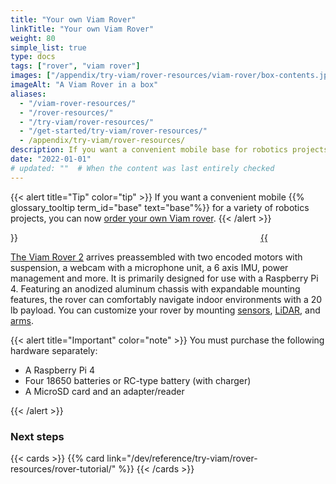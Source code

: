 ```yaml
---
title: "Your own Viam Rover"
linkTitle: "Your own Viam Rover"
weight: 80
simple_list: true
type: docs
tags: ["rover", "viam rover"]
images: ["/appendix/try-viam/rover-resources/viam-rover/box-contents.jpg"]
imageAlt: "A Viam Rover in a box"
aliases:
  - "/viam-rover-resources/"
  - "/rover-resources/"
  - "/try-viam/rover-resources/"
  - "/get-started/try-viam/rover-resources/"
  - /appendix/try-viam/rover-resources/
description: If you want a convenient mobile base for robotics projects, order a Viam rover and set it up.
date: "2022-01-01"
# updated: ""  # When the content was last entirely checked
---
```


{{< alert title="Tip" color="tip" >}}
If you want a convenient mobile {{% glossary_tooltip term_id="base" text="base"%}} for a variety of robotics projects, you can now [order your own Viam rover](https://www.viam.com/resources/rover).
{{< /alert >}}

<div class="td-max-width-on-larger-screens">
<div class="row">
    <div class="col">
        <a href="https://www.viam.com/resources/rover" target="_blank">
            {{<imgproc src="appendix/try-viam/rover-resources/viam-rover/rover-front.jpg" resize="400x" alt="The front of the assembled Viam Rover" style="width:400px; min-width:300px; float: left" >}}
    </div>
    <div class="col" style= "min-width:300px;">
        <p>
            The <a href="https://www.viam.com/resources/rover" target="_blank">Viam Rover 2</a> arrives preassembled with two encoded motors with suspension, a webcam with a microphone unit, a 6 axis IMU, power management and more.
            It is primarily designed for use with a Raspberry Pi 4.
            Featuring an anodized aluminum chassis with expandable mounting features, the rover can comfortably navigate indoor environments with a 20 lb payload.
            You can customize your rover by mounting <a href="/operate/reference/components/sensor/">sensors</a>, <a href="/operate/reference/components/camera/">LiDAR</a>, and <a href="/operate/reference/components/arm/">arms</a>.
        </p>
    </div>
</div>
</div>

{{< alert title="Important" color="note" >}}
You must purchase the following hardware separately:

- A Raspberry Pi 4
- Four 18650 batteries or RC-type battery (with charger)
- A MicroSD card and an adapter/reader

{{< /alert >}}

### Next steps

{{< cards >}}
{{% card link="/dev/reference/try-viam/rover-resources/rover-tutorial/" %}}
{{< /cards >}}
